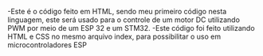 -Este é o código feito em HTML, sendo meu primeiro código nesta linguagem, este será usado para o controle de um motor DC utilizando PWM por meio de um ESP 32 e um STM32.
-Este código foi feito utilizando HTML e CSS no mesmo arquivo index, para possibilitar o uso em microcontroladores ESP
